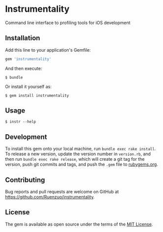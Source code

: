 # Instrumentality

Command line interface to profiling tools for iOS development

## Installation

Add this line to your application's Gemfile:

```ruby
gem 'instrumentality'
```

And then execute:

    $ bundle

Or install it yourself as:

    $ gem install instrumentality

## Usage

    $ instr --help

## Development

To install this gem onto your local machine, run `bundle exec rake install`. To release a new version, update the version number in `version.rb`, and then run `bundle exec rake release`, which will create a git tag for the version, push git commits and tags, and push the `.gem` file to [rubygems.org](https://rubygems.org).

## Contributing

Bug reports and pull requests are welcome on GitHub at https://github.com/Ruenzuo/instrumentality.

## License

The gem is available as open source under the terms of the [MIT License](http://opensource.org/licenses/MIT).
